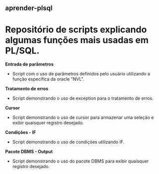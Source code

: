 ## aprender-plsql
  # Repositório de scripts explicando algumas funções mais usadas em PL/SQL.
 
 **Entrada de parâmetros**
   * Script com o uso de parâmetros definidos pelo usuário utilizando a função específica da oracle "NVL".
   
 **Tratamento de erros**
   * Script demonstrando o uso de exception para o tratamento de erros.
  
 **Cursor**
   * Script demonstrando o uso de cursor para armazenar uma seleção e exibir quaisquer registro desejado.

 **Condições - IF**
   * Script demonstrando o uso de condições utilizando IF.
   
  **Pacote DBMS - Output**
   * Script demonstrando o uso do pacote DBMS para exibir quaisquer registro desejado.
